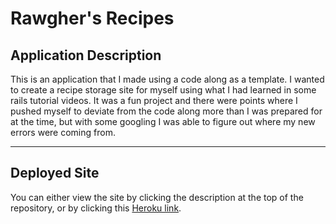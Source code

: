 # Rawgher's Recipes

## Application Description
This is an application that I made using a code along as a template. I wanted to create a recipe storage site for myself using what I had learned
in some rails tutorial videos. It was a fun project and there were points where I pushed myself to deviate from the code along more than I was
prepared for at the time, but with some googling I was able to figure out where my new errors were coming from.

***
## Deployed Site

You can either view the site by clicking the description at the top of the repository, or by clicking this [Heroku link](https://rawghers-recipes.herokuapp.com/).
